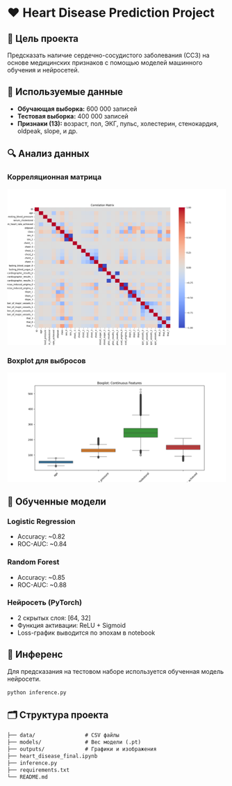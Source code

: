 
# ❤️ Heart Disease Prediction Project

## 📌 Цель проекта
Предсказать наличие сердечно-сосудистого заболевания (ССЗ) на основе медицинских признаков с помощью моделей машинного обучения и нейросетей.

## 🧬 Используемые данные
- **Обучающая выборка:** 600 000 записей
- **Тестовая выборка:** 400 000 записей
- **Признаки (13):** возраст, пол, ЭКГ, пульс, холестерин, стенокардия, oldpeak, slope, и др.

## 🔍 Анализ данных

### Корреляционная матрица
![](outputs/correlation_matrix.png)

### Boxplot для выбросов
![](outputs/boxplot.png)

## 🧠 Обученные модели

### Logistic Regression
- Accuracy: ~0.82
- ROC-AUC: ~0.84

### Random Forest
- Accuracy: ~0.85
- ROC-AUC: ~0.88

### Нейросеть (PyTorch)
- 2 скрытых слоя: [64, 32]
- Функция активации: ReLU + Sigmoid
- Loss-график выводится по эпохам в notebook

## 🧪 Инференс
Для предсказания на тестовом наборе используется обученная модель нейросети.

```bash
python inference.py
```

## 🗂 Структура проекта

```
├── data/                # CSV файлы
├── models/              # Вес модели (.pt)
├── outputs/             # Графики и изображения
├── heart_disease_final.ipynb
├── inference.py
├── requirements.txt
└── README.md
```

